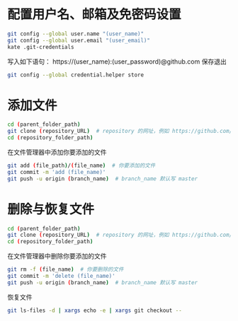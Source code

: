# 配置用户名、邮箱及免密码设置
```bash
git config --global user.name "(user_name)"
git config --global user.email "(user_email)"       
kate .git-credentials
```
写入如下语句：
    https://(user_name):(user_password)@github.com
保存退出
```bash
git config --global credential.helper store
```

# 添加文件
```bash
cd (parent_folder_path)
git clone (repository_URL)  # repository 的网址，例如 https://github.com/1900011604/(my_repository).git
cd (repository_folder_path)
```
在文件管理器中添加你要添加的文件
```bash
git add (file_path)/(file_name)  # 你要添加的文件
git commit -m 'add (file_name)'
git push -u origin (branch_name)  # branch_name 默认写 master
```

# 删除与恢复文件
```bash
cd (parent_folder_path)
git clone (repository_URL)  # repository 的网址，例如 https://github.com/1900011604/(my_repository).git
cd (repository_folder_path)
```
在文件管理器中删除你要添加的文件
```bash
git rm -f (file_name)  # 你要删除的文件
git commit -m 'delete (file_name)'
git push -u origin (branch_name)  # branch_name 默认写 master
```
恢复文件
```bash
git ls-files -d | xargs echo -e | xargs git checkout --
```
